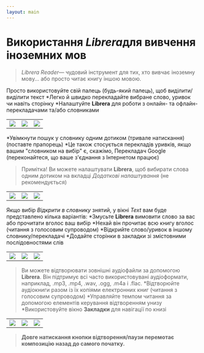 ```yaml
---
layout: main
---
```


# Використання *Librera*для вивчення іноземних мов

> *Librera Reader*— чудовий інструмент для тих, хто вивчає іноземну мову... або просто читає книгу іншою мовою.

Просто використовуйте свій палець (будь-який палець), щоб виділити/виділити текст
*Легко й швидко перекладайте вибране слово, уривок чи навіть сторінку
*Налаштуйте **Librera** для роботи з онлайн- та офлайн-перекладачами та/або словниками

||||
|-|-|-|
|![](1.png)|![](2.png)|![](3.png)|

*Увімкнути пошук у словнику одним дотиком (тривале натискання) (поставте прапорець)
*Це також стосується перекладів уривків, якщо вашим &quot;словником на вибір&quot; є, скажімо, Перекладач Google (переконайтеся, що ваше з'єднання з Інтернетом працює)
> Примітка! Ви можете налаштувати **Librera**, щоб вибирати слова одним дотиком на вкладці _Додаткові налаштування_ (не рекомендується)

||||
|-|-|-|
|![](4.png)|![](5.png)|![](6.png)|

Якщо вибір _Відкрити в словнику_ знятий, у вікні _Text_ вам буде представлено кілька варіантів:
*Змусьте **Librera** вимовити слово за вас або прочитати вголос ваш вибір
*Нехай він прочитає всю книгу вголос (читання з голосовим супроводом)
*Відкрийте слово/уривок в іншому словнику/перекладачі
*Додайте сторінки в закладки зі змістовними послідовностями слів

||||
|-|-|-|
|![](7.png)|![](8.png)|![](9.png)|

> Ви можете відтворювати зовнішні аудіофайли за допомогою **Librera**. Він підтримує всі часто використовувані аудіоформати, наприклад, .mp3, .mp4, .wav, .ogg, .m4a і .flac.
*Відтворюйте аудіокниги разом із їх копіями електронних книг (читання з голосовим супроводом)
*Управляйте темпом читання за допомогою елементів керування відтворенням унизу
*Використовуйте вікно **Закладки** для навігації по книзі

||||
|-|-|-|
|![](10.png)|![](11.png)|![](12.png)|

> **Довге натискання кнопки відтворення/паузи перемотає композицію назад до самого початку.**
